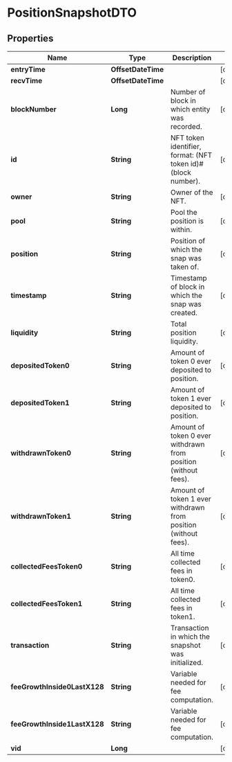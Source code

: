

# PositionSnapshotDTO


## Properties

Name | Type | Description | Notes
------------ | ------------- | ------------- | -------------
**entryTime** | **OffsetDateTime** |  |  [optional]
**recvTime** | **OffsetDateTime** |  |  [optional]
**blockNumber** | **Long** | Number of block in which entity was recorded. |  [optional]
**id** | **String** | NFT token identifier, format: (NFT token id)#(block number). |  [optional]
**owner** | **String** | Owner of the NFT. |  [optional]
**pool** | **String** | Pool the position is within. |  [optional]
**position** | **String** | Position of which the snap was taken of. |  [optional]
**timestamp** | **String** | Timestamp of block in which the snap was created. |  [optional]
**liquidity** | **String** | Total position liquidity. |  [optional]
**depositedToken0** | **String** | Amount of token 0 ever deposited to position. |  [optional]
**depositedToken1** | **String** | Amount of token 1 ever deposited to position. |  [optional]
**withdrawnToken0** | **String** | Amount of token 0 ever withdrawn from position (without fees). |  [optional]
**withdrawnToken1** | **String** | Amount of token 1 ever withdrawn from position (without fees). |  [optional]
**collectedFeesToken0** | **String** | All time collected fees in token0. |  [optional]
**collectedFeesToken1** | **String** | All time collected fees in token1. |  [optional]
**transaction** | **String** | Transaction in which the snapshot was initialized. |  [optional]
**feeGrowthInside0LastX128** | **String** | Variable needed for fee computation. |  [optional]
**feeGrowthInside1LastX128** | **String** | Variable needed for fee computation. |  [optional]
**vid** | **Long** |  |  [optional]



